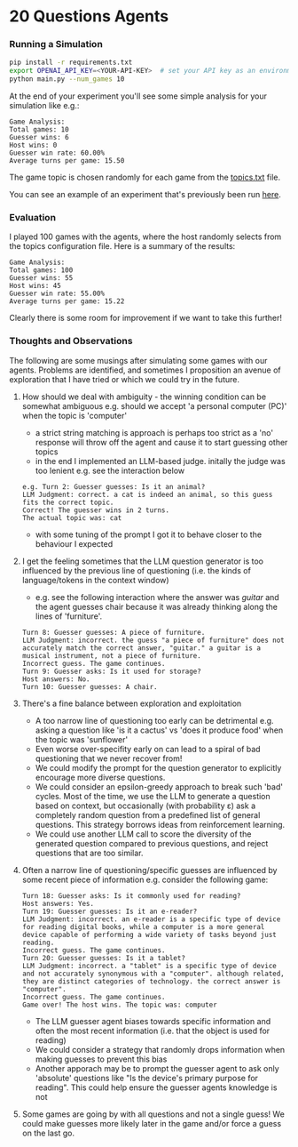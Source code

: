 # 20 Questions Agents

### Running a Simulation

```bash
pip install -r requirements.txt
export OPENAI_API_KEY=<YOUR-API-KEY>  # set your API key as an environment variable
python main.py --num_games 10
```

At the end of your experiment you'll see some simple analysis for your simulation like e.g.:

```
Game Analysis:
Total games: 10
Guesser wins: 6
Host wins: 0
Guesser win rate: 60.00%
Average turns per game: 15.50
```

The game topic is chosen randomly for each game from the [topics.txt](topics.txt) file.

You can see an example of an experiment that's previously been run [here](sample_games.txt).

### Evaluation

I played 100 games with the agents, where the host randomly selects from the topics configuration file. Here is a summary of the results:

```
Game Analysis:
Total games: 100
Guesser wins: 55
Host wins: 45
Guesser win rate: 55.00%
Average turns per game: 15.22
```

Clearly there is some room for improvement if we want to take this further!

### Thoughts and Observations

The following are some musings after simulating some games with our agents. Problems are identified, and sometimes I proposition an avenue of exploration that I have tried or which we could try in the future.

1. How should we deal with ambiguity - the winning condition can be somewhat ambiguous e.g. should we accept 'a personal computer (PC)' when the topic is 'computer'

   - a strict string matching is approach is perhaps too strict as a 'no' response will throw off the agent and cause it to start guessing other topics
   - in the end I implemented an LLM-based judge. initally the judge was too lenient e.g. see the interaction below

   ```
   e.g. Turn 2: Guesser guesses: Is it an animal?
   LLM Judgment: correct. a cat is indeed an animal, so this guess fits the correct topic.
   Correct! The guesser wins in 2 turns.
   The actual topic was: cat
   ```

   - with some tuning of the prompt I got it to behave closer to the behaviour I expected

2. I get the feeling sometimes that the LLM question generator is too influenced by the previous line of questioning (i.e. the kinds of language/tokens in the context window)

   - e.g. see the following interaction where the answer was _guitar_ and the agent guesses chair because it was already thinking along the lines of 'furniture'.

   ```
   Turn 8: Guesser guesses: A piece of furniture.
   LLM Judgment: incorrect. the guess "a piece of furniture" does not accurately match the correct answer, "guitar." a guitar is a musical instrument, not a piece of furniture.
   Incorrect guess. The game continues.
   Turn 9: Guesser asks: Is it used for storage?
   Host answers: No.
   Turn 10: Guesser guesses: A chair.
   ```

3. There's a fine balance between exploration and exploitation

   - A too narrow line of questioning too early can be detrimental e.g. asking a question like 'is it a cactus' vs 'does it produce food' when the topic was 'sunflower'
   - Even worse over-specifity early on can lead to a spiral of bad questioning that we never recover from!
   - We could modify the prompt for the question generator to explicitly encourage more diverse questions.
   - We could consider an epsilon-greedy approach to break such 'bad' cycles. Most of the time, we use the LLM to generate a question based on context, but occasionally (with probability ε) ask a completely random question from a predefined list of general questions. This strategy borrows ideas from reinforcement learning.
   - We could use another LLM call to score the diversity of the generated question compared to previous questions, and reject questions that are too similar.

4. Often a narrow line of questioning/specific guesses are influenced by some recent piece of information e.g. consider the following game:

   ```
   Turn 18: Guesser asks: Is it commonly used for reading?
   Host answers: Yes.
   Turn 19: Guesser guesses: Is it an e-reader?
   LLM Judgment: incorrect. an e-reader is a specific type of device for reading digital books, while a computer is a more general device capable of performing a wide variety of tasks beyond just reading.
   Incorrect guess. The game continues.
   Turn 20: Guesser guesses: Is it a tablet?
   LLM Judgment: incorrect. a "tablet" is a specific type of device and not accurately synonymous with a "computer". although related, they are distinct categories of technology. the correct answer is "computer".
   Incorrect guess. The game continues.
   Game over! The host wins. The topic was: computer
   ```

   - The LLM guesser agent biases towards specific information and often the most recent information (i.e. that the object is used for reading)
   - We could consider a strategy that randomly drops information when making guesses to prevent this bias
   - Another apporach may be to prompt the guesser agent to ask only 'absolute' questions like "Is the device's primary purpose for reading". This could help ensure the guesser agents knowledge is not

5. Some games are going by with all questions and not a single guess! We could make guesses more likely later in the game and/or force a guess on the last go.
